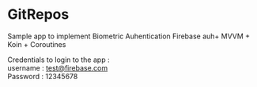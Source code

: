 # GitRepos
Sample app to implement Biometric Auhentication Firebase auh+ MVVM + Koin + Coroutines

Credentials to login to the app :<br>
username : test@firebase.com<br>
Password : 12345678
